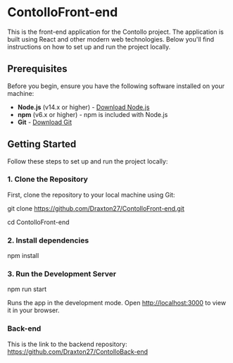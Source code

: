 # ContolloFront-end

This is the front-end application for the Contollo project. The application is built using React and other modern web technologies. Below you'll find instructions on how to set up and run the project locally.

## Prerequisites

Before you begin, ensure you have the following software installed on your machine:

- **Node.js** (v14.x or higher) - [Download Node.js](https://nodejs.org/)
- **npm** (v6.x or higher) - npm is included with Node.js
- **Git** - [Download Git](https://git-scm.com/)

## Getting Started

Follow these steps to set up and run the project locally:

### 1. Clone the Repository

First, clone the repository to your local machine using Git:

git clone https://github.com/Draxton27/ContolloFront-end.git

cd ContolloFront-end

### 2. Install dependencies  

npm install

### 3. Run the Development Server  

npm run start

Runs the app in the development mode.
Open [http://localhost:3000](http://localhost:3000) to view it in your browser.


### Back-end

This is the link to the backend repository:
https://github.com/Draxton27/ContolloBack-end
